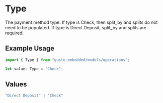 # Type

The payment method type. If type is Check, then split_by and splits do not need to be populated. If type is Direct Deposit, split_by and splits are required.

## Example Usage

```typescript
import { Type } from "gusto-embedded/models/operations";

let value: Type = "Check";
```

## Values

```typescript
"Direct Deposit" | "Check"
```